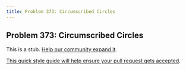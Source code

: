 ```yaml
---
title: Problem 373: Circumscribed Circles
---
```

## Problem 373: Circumscribed Circles

This is a stub. <a href='https://github.com/freecodecamp/guides/tree/master/src/pages/certifications/coding-interview-prep/project-euler/problem-373-circumscribed-circles/index.md' target='_blank' rel='nofollow'>Help our community expand it</a>.

<a href='https://github.com/freecodecamp/guides/blob/master/README.md' target='_blank' rel='nofollow'>This quick style guide will help ensure your pull request gets accepted</a>.

<!-- The article goes here, in GitHub-flavored Markdown. Feel free to add YouTube videos, images, and CodePen/JSBin embeds  -->

